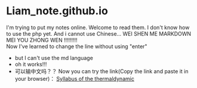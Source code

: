 # Liam_note.github.io
I'm trying to put my notes online. 
Welcome to read them. 
I don't know how to use the php yet. 
And i cannot use Chinese... 
WEI SHEN ME MARKDOWN MEI YOU ZHONG WEN !!!!!!!!!  
Now I've learned to change the line without using "enter"  
- but I can't use the md language
- oh it works!!!
- 可以输中文吗？？
Now you can try the link(Copy the link and paste it in your browser)：
[Syllabus of the thermaldynamic ](https://liamy404.github.io/Syllabus%20of%20the%20Thermaldynamic)
